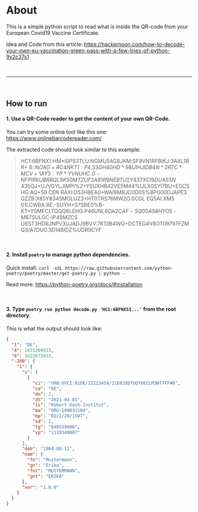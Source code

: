 # About
This is a simple python script to read what is inside the QR-code from your European Covid19 Vaccine Certificate.

Idea and Code from this article:
https://hackernoon.com/how-to-decode-your-own-eu-vaccination-green-pass-with-a-few-lines-of-python-9v2c37s1

</br>

---

</br>

## How to run
#### 1. Use a QR-Code reader to get the content of your own QR-Code. 
You can try some online tool like this one: https://www.onlinebarcodereader.com/


The extracted code should look similar to this example:

> HC1:6BFNX1:HM*I0PS3TLU.NGMU5AG8JKM:SF9VN1RFBIKJ:3AXL1RR+ 8::N$OAG+RC4NKT1:P4.33GH40HD*98UIHJIDB 4N*2R7C*MCV+1AY
3:YP*YVNUHC.G-NFPIR6UBRRQL9K5%L4.Q*4986NBHP95R*QFLNUDTQH-GYRN2FMGO73ZG6ZTJZC:$0$MTZUF2A81R9NEBTU2Y437XCI9DU 4S3N%JRP:HPE3$ 435QJ+UJVGYLJIMPI%2+YSUXHB42VE5M44%IJLX0SYI7BU+EGCSHG:AQ+58
CEN RAXI:D53H8EA0+WAI9M8JC0D0S%8PO00DJAPE3 GZZB:X85Y8345MOLUZ3+HT0TRS76MW2O.0CGL EQ5AI.XM5 01LCWBA.RE.-SUYH+S7SBE0%B-KT+YSMFCLTQQQ6LEHG.P46UNL6DA2C$AF-SQ00A58HYO5:M8 7S$ULGC-IP49MZCS
U8ST3HDRJNPV3UJADJ9BVV:7K13B4WQ+DCTEG4V8OT09797FZMQ3/A7DU0.3D148IDZ%UDR9CYF


</br>


#### 2. Install `poetry` to manage python dependencies.
Quick install: `curl -sSL https://raw.githubusercontent.com/python-poetry/poetry/master/get-poetry.py | python -`

Read more: https://python-poetry.org/docs/#installation


</br>


#### 3. Type `poetry run python decode.py 'HC1:6BFNXSI...'` from the root directory.

This is what the output should look like:
```json
{
  "1": "DE",
  "4": 1655209933,
  "6": 1623673933,
  "-260": { 
    "1": {
      "v": [
        {
          "ci": "URN:UVCI:01DE/IZ12345A/21E0JXD7UQY6ECLM3WT7YF#8",
          "co": "DE",
          "dn": 2,
          "dt": "2021-04-01",
          "is": "Robert Koch-Institut",
          "ma": "ORG-100031184",
          "mp": "EU/1/20/1507",
          "sd": 2,
          "tg": "840539006",
          "vp": "1119349007"
        }
      ],
      "dob": "1964-08-12",
      "nam": {
        "fn": "Mustermann",
        "gn": "Erika",
        "fnt": "MUSTERMANN",
        "gnt": "ERIKA"
      },
      "ver": "1.0.0"
    }
  }
}
```
